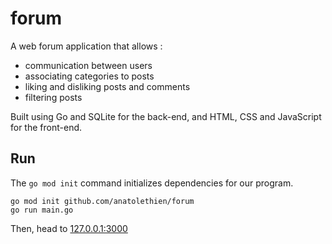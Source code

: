 # forum

A web forum application that allows :

* communication between users
* associating categories to posts
* liking and disliking posts and comments
* filtering posts

Built using Go and SQLite for the back-end, and HTML, CSS and JavaScript for the front-end.

## Run

The `go mod init` command initializes dependencies for our program.

```
go mod init github.com/anatolethien/forum
go run main.go
```

Then, head to [127.0.0.1:3000](http://127.0.0.1:17555/)
